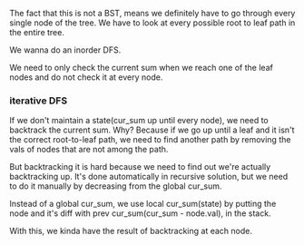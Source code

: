 The fact that this is not a BST, means we definitely have to go through every single node of the tree. We have to look at every
possible root to leaf path in the entire tree.

We wanna do an inorder DFS.

We need to only check the current sum when we reach one of the leaf nodes and do not check it at every node.

### iterative DFS
If we don't maintain a state(cur_sum up until every node), we need to backtrack the current sum. Why? Because if we 
go up until a leaf and it isn't the correct root-to-leaf path, we need to find another path by removing the vals of nodes
that are not among the path.

But backtracking it is hard because we need to find out we're actually backtracking up. It's done automatically in recursive solution,
but we need to do it manually by decreasing from the global cur_sum.

Instead of a global cur_sum, we use local cur_sum(state) by putting the node and it's diff with prev cur_sum(cur_sum - node.val),
in the stack.

With this, we kinda have the result of backtracking at each node.
